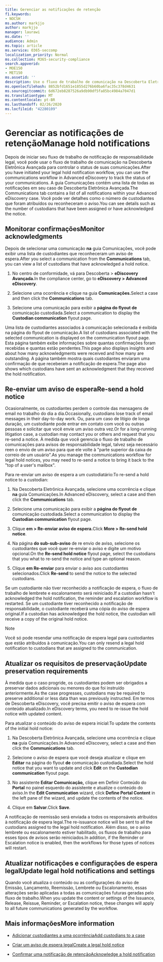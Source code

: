 ```yaml
---
title: Gerenciar as notificações de retenção
f1.keywords:
- NOCSH
ms.author: markjjo
author: markjjo
manager: laurawi
ms.date: ''
audience: Admin
ms.topic: article
ms.service: O365-seccomp
localization_priority: Normal
ms.collection: M365-security-compliance
search.appverid:
- MOE150
- MET150
ms.assetid: ''
description: Use o fluxo de trabalho de comunicação na Descoberta Eletrônica Avançada para controlar o status de suas notificações de responsabilidade legal e, se necessário, atualizá-las e reenvia-las.
ms.openlocfilehash: 8852bfd1651e1855d276b60ba6fac35c378d4631
ms.sourcegitcommit: 6d672eb8287526a9db90df5fa85bc4984a7047d1
ms.translationtype: MT
ms.contentlocale: pt-BR
ms.lasthandoff: 02/26/2020
ms.locfileid: "42280109"
---
```

# <a name="manage-hold-notifications"></a><span data-ttu-id="f9d05-103">Gerenciar as notificações de retenção</span><span class="sxs-lookup"><span data-stu-id="f9d05-103">Manage hold notifications</span></span>

<span data-ttu-id="f9d05-104">Depois de iniciar seu fluxo de trabalho de notificação de responsabilidade legal, você pode usar o fluxo de trabalho de comunicação na Descoberta Eletrônica Avançada para controlar o status de suas comunicações.</span><span class="sxs-lookup"><span data-stu-id="f9d05-104">After you have initiated your legal hold notification workflow, you can use the communications workflow in Advanced eDiscovery to track the status of your communications.</span></span> <span data-ttu-id="f9d05-105">A guia Comunicações contém uma lista de todas as notificações em seu caso de Descoberta Eletrônica Avançada.</span><span class="sxs-lookup"><span data-stu-id="f9d05-105">The Communications tab contains a list of all notifications within your Advanced eDiscovery case.</span></span> <span data-ttu-id="f9d05-106">Você pode ver detalhes como o número de custodiantes que foram atribuídos ou reconheceram o aviso.</span><span class="sxs-lookup"><span data-stu-id="f9d05-106">You can see details such as the number of custodians that have been assigned or have acknowledged the notice.</span></span>

## <a name="monitor-acknowledgments"></a><span data-ttu-id="f9d05-107">Monitorar confirmações</span><span class="sxs-lookup"><span data-stu-id="f9d05-107">Monitor acknowledgments</span></span>

<span data-ttu-id="f9d05-108">Depois de selecionar uma comunicação **na** guia Comunicações, você pode exibir uma lista de custodiantes que reconheceram um aviso de espera.</span><span class="sxs-lookup"><span data-stu-id="f9d05-108">After you select a communication from the **Communications** tab, you can view a list of custodians that have acknowledged a hold notice.</span></span> 

1. <span data-ttu-id="f9d05-109">No centro de conformidade, vá para Descoberta > **eDiscovery Avançada.**</span><span class="sxs-lookup"><span data-stu-id="f9d05-109">In the compliance center, go to **eDiscovery > Advanced eDiscovery**.</span></span>

2. <span data-ttu-id="f9d05-110">Selecione uma ocorrência e clique na guia **Comunicações.**</span><span class="sxs-lookup"><span data-stu-id="f9d05-110">Select a case and then click the **Communications** tab.</span></span>

3. <span data-ttu-id="f9d05-111">Selecione uma comunicação para exibir a **página do flyout de** comunicação custodiada.</span><span class="sxs-lookup"><span data-stu-id="f9d05-111">Select a communication to display the **Custodian communication** flyout page.</span></span>

<span data-ttu-id="f9d05-112">Uma lista de custodiantes associados à comunicação selecionada é exibida na página do flyout de comunicação.</span><span class="sxs-lookup"><span data-stu-id="f9d05-112">A list of custodians associated with the selected communication is displayed on the communication flyout page.</span></span> <span data-ttu-id="f9d05-113">Esta página também exibe informações sobre quantas confirmações foram recebidas e quantas estão pendentes.</span><span class="sxs-lookup"><span data-stu-id="f9d05-113">This page also displays insights and about how many acknowledgments were received and how many are outstanding.</span></span> <span data-ttu-id="f9d05-114">A página também mostra quais custodiantes enviaram uma confirmação de que receberam a notificação de espera.</span><span class="sxs-lookup"><span data-stu-id="f9d05-114">The page also shows which custodians have sent an acknowledgment that they received the hold notification.</span></span>

## <a name="re-send-a-hold-notice"></a><span data-ttu-id="f9d05-115">Re-enviar um aviso de espera</span><span class="sxs-lookup"><span data-stu-id="f9d05-115">Re-send a hold notice</span></span>

<span data-ttu-id="f9d05-116">Ocasionalmente, os custodiantes perdem o controle das mensagens de email no trabalho do dia a dia.</span><span class="sxs-lookup"><span data-stu-id="f9d05-116">Occasionally, custodians lose track of email messages in their day-to-day work.</span></span> <span data-ttu-id="f9d05-117">Ou, para um caso de litígio de longa duração, um custodiante pode entrar em contato com você ou outras pessoas e solicitar que você envie um aviso outra vez.</span><span class="sxs-lookup"><span data-stu-id="f9d05-117">Or for a long-running litigation case, a custodian may contact you or others and request that you re-send a notice.</span></span> <span data-ttu-id="f9d05-118">À medida que você gerencia o fluxo de trabalho de comunicações para avisos de responsabilidade legal, talvez seja necessário reen o envio de um aviso para que ele volte à "parte superior da caixa de correio de um usuário".</span><span class="sxs-lookup"><span data-stu-id="f9d05-118">As you manage the communications workflow for legal hold notices, you may need to re-send a notice to bring it back to the "top of a user's mailbox".</span></span>

<span data-ttu-id="f9d05-119">Para re-enviar um aviso de espera a um custodiatário:</span><span class="sxs-lookup"><span data-stu-id="f9d05-119">To re-send a hold notice to a custodian:</span></span>

1. <span data-ttu-id="f9d05-120">Na Descoberta Eletrônica Avançada, selecione uma ocorrência e clique **na** guia Comunicações.</span><span class="sxs-lookup"><span data-stu-id="f9d05-120">In Advanced eDiscovery, select a case and then click the **Communications** tab.</span></span>

2. <span data-ttu-id="f9d05-121">Selecione uma comunicação para exibir a **página do flyout de** comunicação custodiada.</span><span class="sxs-lookup"><span data-stu-id="f9d05-121">Select a communication to display the **Custodian communication** flyout page.</span></span>

3. <span data-ttu-id="f9d05-122">Clique **em > Re-enviar aviso de espera.**</span><span class="sxs-lookup"><span data-stu-id="f9d05-122">Click **More > Re-send hold notice**.</span></span>

4. <span data-ttu-id="f9d05-123">Na página **do sub-sub-aviso** de re envio de aviso, selecione os custodiantes que você quer re-enviar o aviso e digite um motivo opcional.</span><span class="sxs-lookup"><span data-stu-id="f9d05-123">On the **Re-send hold notice** flyout page, select the custodians that you what to re-send the notice and type an optional reason.</span></span>

5. <span data-ttu-id="f9d05-124">Clique **em Re-enviar** para enviar o aviso aos custodiantes selecionados.</span><span class="sxs-lookup"><span data-stu-id="f9d05-124">Click **Re-send** to send the notice to the selected custodians.</span></span>

<span data-ttu-id="f9d05-125">Se um custodiante não tiver reconhecido a notificação de espera, o fluxo de trabalho de lembrete e escalonamento será reiniciado.</span><span class="sxs-lookup"><span data-stu-id="f9d05-125">If a custodian hasn't acknowledged the hold notification, the reminder and escalation workflow is restarted.</span></span> <span data-ttu-id="f9d05-126">Se um custodiante tiver reconhecido a notificação de responsabilidade, o custodiante receberá uma cópia do aviso de espera original.</span><span class="sxs-lookup"><span data-stu-id="f9d05-126">If a custodian has acknowledged the hold notice, the custodian will receive a copy of the original hold notice.</span></span>

> [!NOTE]
> <span data-ttu-id="f9d05-127">Você só pode resendar uma notificação de espera legal para custodiantes que estão atribuídos à comunicação.</span><span class="sxs-lookup"><span data-stu-id="f9d05-127">You can only resend a legal hold notification to custodians that are assigned to the communication.</span></span> 

## <a name="update-preservation-requirements"></a><span data-ttu-id="f9d05-128">Atualizar os requisitos de preservação</span><span class="sxs-lookup"><span data-stu-id="f9d05-128">Update preservation requirements</span></span>
  
<span data-ttu-id="f9d05-129">À medida que o caso progride, os custodiantes podem ser obrigados a preservar dados adicionais ou menores do que foi instruído anteriormente.</span><span class="sxs-lookup"><span data-stu-id="f9d05-129">As the case progresses, custodians may be required to preserve additional or less data than was previously instructed.</span></span> <span data-ttu-id="f9d05-130">Em termos de Descoberta eDiscovery, você precisa emitir o aviso de espera com conteúdo atualizado.</span><span class="sxs-lookup"><span data-stu-id="f9d05-130">In eDiscovery terms, you need to re-issue the hold notice with updated content.</span></span>

<span data-ttu-id="f9d05-131">Para atualizar o conteúdo do aviso de espera inicial:</span><span class="sxs-lookup"><span data-stu-id="f9d05-131">To update the contents of the initial hold notice:</span></span>

1. <span data-ttu-id="f9d05-132">Na Descoberta Eletrônica Avançada, selecione uma ocorrência e clique **na** guia Comunicações.</span><span class="sxs-lookup"><span data-stu-id="f9d05-132">In Advanced eDiscovery, select a case and then click the **Communications** tab.</span></span>

2. <span data-ttu-id="f9d05-133">Selecione o aviso de espera que você deseja atualizar e clique em **Editar** na página do flyout **de** comunicação custodiada.</span><span class="sxs-lookup"><span data-stu-id="f9d05-133">Select the hold notice that you want to update and click **Edit** on the **Custodian communication** flyout page.</span></span>

3. <span data-ttu-id="f9d05-134">No assistente **Editar Comunicação,** clique em Definir Conteúdo do **Portal** no painel esquerdo do assistente e atualize o conteúdo do aviso.</span><span class="sxs-lookup"><span data-stu-id="f9d05-134">In the **Edit Communication** wizard, click **Define Portal Content** in the left pane of the wizard, and update the contents of the notice.</span></span>

4. <span data-ttu-id="f9d05-135">Clique em **Salvar**.</span><span class="sxs-lookup"><span data-stu-id="f9d05-135">Click **Save**.</span></span>

<span data-ttu-id="f9d05-136">A notificação de reemissão será enviada a todos os responsáveis atribuídos à notificação de espera legal.</span><span class="sxs-lookup"><span data-stu-id="f9d05-136">The re-issuance notice will be sent to all the custodians assigned to the legal hold notification.</span></span> <span data-ttu-id="f9d05-137">Além disso, se o aviso lembrete ou escalonamento estiver habilitado, os fluxos de trabalho para esses tipos de avisos serão reiniciados.</span><span class="sxs-lookup"><span data-stu-id="f9d05-137">In addition, if the Reminder or Escalation notice is enabled, then the workflows for those types of notices will restart.</span></span>

## <a name="update-legal-hold-notifications-and-settings"></a><span data-ttu-id="f9d05-138">Atualizar notificações e configurações de espera legal</span><span class="sxs-lookup"><span data-stu-id="f9d05-138">Update legal hold notifications and settings</span></span>

<span data-ttu-id="f9d05-139">Quando você atualiza o conteúdo ou as configurações do aviso de Emissão, Lançamento, Reemissão, Lembrete ou Escalonamento, essas alterações serão aplicadas a todas as comunicações futuras geradas pelo fluxo de trabalho.</span><span class="sxs-lookup"><span data-stu-id="f9d05-139">When you update the content or settings of the Issuance, Release, Reissue, Reminder, or Escalation notice, these changes will apply to all future communications generated by the workflow.</span></span>

## <a name="more-information"></a><span data-ttu-id="f9d05-140">Mais informações</span><span class="sxs-lookup"><span data-stu-id="f9d05-140">More information</span></span>

- [<span data-ttu-id="f9d05-141">Adicionar custodiantes a uma ocorrência</span><span class="sxs-lookup"><span data-stu-id="f9d05-141">Add custodians to a case</span></span>](add-custodians-to-case.md)

- [<span data-ttu-id="f9d05-142">Criar um aviso de espera legal</span><span class="sxs-lookup"><span data-stu-id="f9d05-142">Create a legal hold notice</span></span>](create-hold-notification.md)

- [<span data-ttu-id="f9d05-143">Confirmar uma notificação de retenção</span><span class="sxs-lookup"><span data-stu-id="f9d05-143">Acknowledge a hold notification</span></span>](acknowledge-hold-notification.md)
